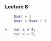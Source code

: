 ### Lecture 8

```php
    $var = 1
    $var = $var + 1
```

```diff
+   var x = 4;
-   var x = 5;
```